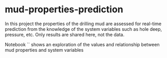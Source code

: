 # mud-properties-prediction

In this project the properties of the drilling mud are assessed for real-time prediction from the knowledge of the system variables such as hole deep, pressure, etc. Only results are shared here, not the data.

Notebook `` shows an exploration of the values and relationship between mud properties and system variables 

